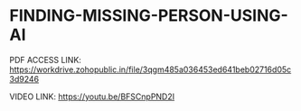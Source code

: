 # FINDING-MISSING-PERSON-USING-AI

PDF ACCESS LINK:
https://workdrive.zohopublic.in/file/3qgm485a036453ed641beb02716d05c3d9246

VIDEO LINK:
https://youtu.be/BFSCnpPND2I
